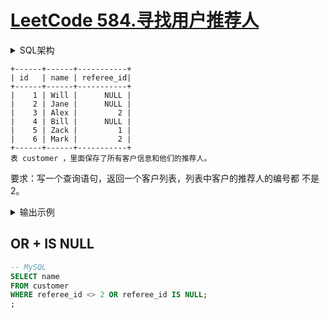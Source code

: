 # [LeetCode 584.寻找用户推荐人](https://leetcode.cn/problems/find-customer-referee/)

<details><summary>SQL架构</summary>

```sql
Create table If Not Exists Customer (id int, name varchar(25), referee_id int);
Truncate table Customer;
insert into Customer (id, name, referee_id) values ('1', 'Will', 'None');
insert into Customer (id, name, referee_id) values ('2', 'Jane', 'None');
insert into Customer (id, name, referee_id) values ('3', 'Alex', '2');
insert into Customer (id, name, referee_id) values ('4', 'Bill', 'None');
insert into Customer (id, name, referee_id) values ('5', 'Zack', '1');
insert into Customer (id, name, referee_id) values ('6', 'Mark', '2');
```

</details>

```text
+------+------+-----------+
| id   | name | referee_id|
+------+------+-----------+
|    1 | Will |      NULL |
|    2 | Jane |      NULL |
|    3 | Alex |         2 |
|    4 | Bill |      NULL |
|    5 | Zack |         1 |
|    6 | Mark |         2 |
+------+------+-----------+
表 customer ，里面保存了所有客户信息和他们的推荐人。
```

要求：写一个查询语句，返回一个客户列表，列表中客户的推荐人的编号都 不是 2。

<details><summary>输出示例</summary>

```text
+------+
| name |
+------+
| Will |
| Jane |
| Bill |
| Zack |
+------+
```

</details>

## OR + IS NULL

```sql
-- MySQL
SELECT name
FROM customer
WHERE referee_id <> 2 OR referee_id IS NULL;
;
```